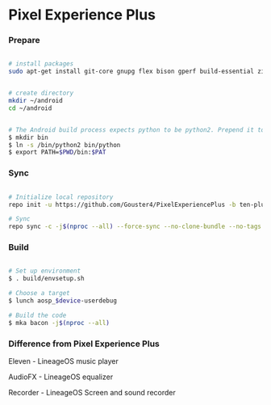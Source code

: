 # Pixel Experience Plus #


### Prepare ###

```bash

# install packages
sudo apt-get install git-core gnupg flex bison gperf build-essential zip curl zlib1g-dev gcc-multilib g++-multilib libc6-dev-i386 lib32ncurses5-dev x11proto-core-dev libx11-dev lib32z-dev libgl1-mesa-dev libxml2-utils xsltproc unzip

```


```bash

# create directory
mkdir ~/android
cd ~/android

```

```bash

# The Android build process expects python to be python2. Prepend it to the PATH
$ mkdir bin
$ ln -s /bin/python2 bin/python
$ export PATH=$PWD/bin:$PAT

```


### Sync ###

```bash

# Initialize local repository
repo init -u https://github.com/Gouster4/PixelExperiencePlus -b ten-plus

# Sync
repo sync -c -j$(nproc --all) --force-sync --no-clone-bundle --no-tags
```

### Build ###

```bash

# Set up environment
$ . build/envsetup.sh

# Choose a target
$ lunch aosp_$device-userdebug

# Build the code
$ mka bacon -j$(nproc --all)
```

### Difference from Pixel Experience Plus ###

Eleven - LineageOS music player  

AudioFX - LineageOS equalizer

Recorder - LineageOS Screen and sound recorder
